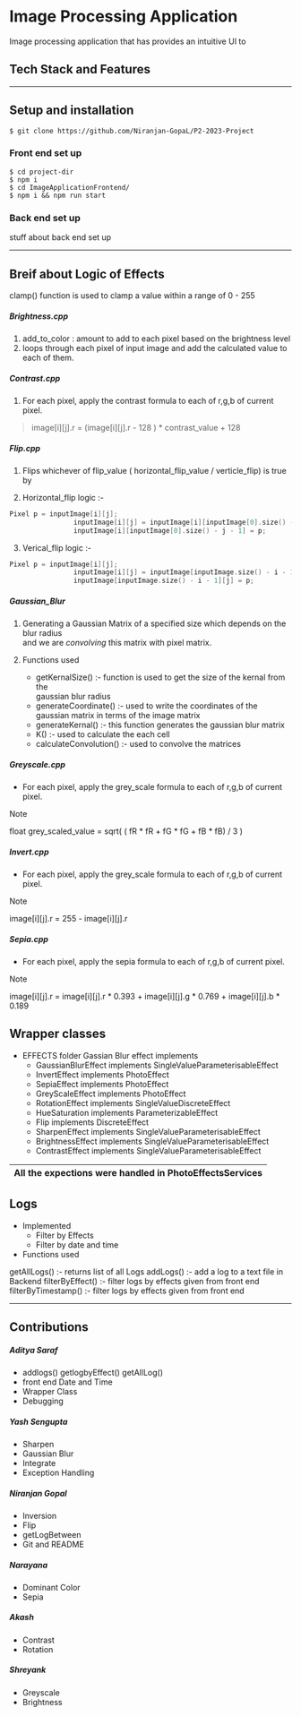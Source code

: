 
# Image Processing Application

Image processing application that has provides an intuitive UI to


## Tech Stack and Features



--- 

## Setup and installation


```console
$ git clone https://github.com/Niranjan-GopaL/P2-2023-Project
```


### Front end set up

```console
$ cd project-dir
$ npm i
$ cd ImageApplicationFrontend/
$ npm i && npm run start
```

### Back end set up

stuff about back end set up

---

## Breif about Logic of Effects

clamp() function is used to clamp a value within a range of 0 - 255   

##### Brightness.cpp  
1. add_to_color : amount to add to each pixel based on the brightness level
2. loops through each pixel of input image and add the calculated value to each of them. 

##### Contrast.cpp  
1. For each pixel, apply the contrast formula to each of r,g,b of current pixel.
> image[i][j].r =  (image[i][j].r - 128 ) * contrast_value + 128

##### Flip.cpp 
1. Flips whichever of  flip_value ( horizontal_flip_value / verticle_flip)  is true by 

2. Horizontal_flip logic :-
```cpp
Pixel p = inputImage[i][j];
                inputImage[i][j] = inputImage[i][inputImage[0].size() - j - 1];
                inputImage[i][inputImage[0].size() - j - 1] = p;
```

3. Verical_flip logic :-
```cpp
Pixel p = inputImage[i][j];
                inputImage[i][j] = inputImage[inputImage.size() - i - 1][j];
                inputImage[inputImage.size() - i - 1][j] = p;
```

##### Gaussian_Blur

1. Generating a Gaussian Matrix of a specified size which depends on the blur radius \
and we are *convolving* this matrix with pixel matrix.

2. Functions used 
    - getKernalSize() :- function is used to get the size of the kernal from the \
    gaussian blur radius
    - generateCoordinate() :- used to write the coordinates of the gaussian matrix in terms of the image matrix   
    - generateKernal() :- this function generates the gaussian blur matrix
    - K() :- used to calculate the each cell
    - calculateConvolution() :- used to convolve the matrices

##### Greyscale.cpp
- For each pixel, apply the grey_scale formula to each of r,g,b of current pixel.
> [!NOTE] 
> float grey_scaled_value = sqrt( ( fR * fR + fG * fG + fB * fB) / 3 )

##### Invert.cpp
- For each pixel, apply the grey_scale formula to each of r,g,b of current pixel.
> [!NOTE] 
> image[i][j].r =  255 -  image[i][j].r 

##### Sepia.cpp
- For each pixel, apply the sepia formula to each of r,g,b of current pixel.
> [!NOTE] 
> image[i][j].r =   image[i][j].r * 0.393 + image[i][j].g * 0.769 + image[i][j].b * 0.189 

## Wrapper classes
- EFFECTS folder Gassian Blur effect implements
    - GaussianBlurEffect implements SingleValueParameterisableEffect
    - InvertEffect implements PhotoEffect 
    - SepiaEffect implements PhotoEffect 
    - GreyScaleEffect implements PhotoEffect 
    - RotationEffect implements SingleValueDiscreteEffect 
    - HueSaturation implements ParameterizableEffect 
    - Flip implements DiscreteEffect
    - SharpenEffect implements SingleValueParameterisableEffect
    - BrightnessEffect implements SingleValueParameterisableEffect
    - ContrastEffect implements SingleValueParameterisableEffect


|All the expections were handled in PhotoEffectsServices |
| --- |

## Logs
- Implemented 
    - Filter by Effects   
    - Filter by date and time 
- Functions used

getAllLogs() :- returns list of all Logs
addLogs() :-  add a log to a text file in Backend
filterByEffect() :-  filter logs by effects given from front end
filterByTimestamp() :-  filter logs by effects given from front end


---

## Contributions

##### Aditya Saraf 
-  addlogs() getlogbyEffect() getAllLog() 
 - front end Date and Time 
 - Wrapper Class 
 - Debugging

##### Yash Sengupta  
- Sharpen
- Gaussian Blur 
- Integrate 
- Exception Handling

##### Niranjan Gopal 
- Inversion 
-  Flip 
- getLogBetween
- Git and README

##### Narayana       
- Dominant Color 
- Sepia 

##### Akash         
- Contrast
-  Rotation

##### Shreyank       
- Greyscale
-  Brightness
